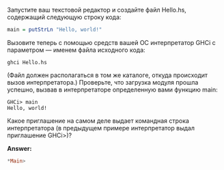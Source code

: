 Запустите ваш текстовой редактор и создайте файл Hello.hs, содержащий следующую строку кода:
```haskell
main = putStrLn "Hello, world!"
```
Вызовите теперь с помощью средств вашей ОС интерпретатор GHCi c параметром — именем файла исходного кода:
```
ghci Hello.hs
```
(Файл должен располагаться в том же каталоге, откуда происходит вызов интерпретатора.) Проверьте, что загрузка модуля прошла успешно, вызвав в интерпретаторе определенную вами функцию main:
```
GHCi> main
Hello, world!
```
Какое приглашение на самом деле выдает командная строка интерпретатора (в предыдущем примере интерпретатор выдал приглашение GHCi>)?

**Answer:**
```haskell
*Main>
```
